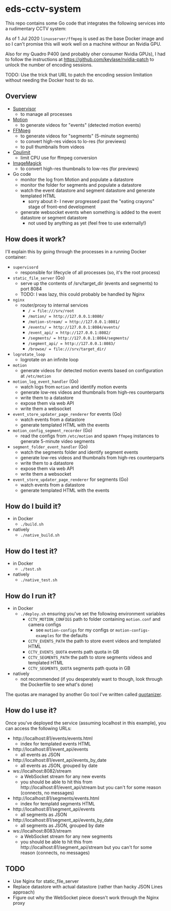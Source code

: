 # eds-cctv-system

This repo contains some Go code that integrates the following services into a rudimentary CCTV system:

As of 1 Jul 2020 `linuxserver/ffmpeg` is used as the base Docker image and so I can't promise this will work well on a machine withour an Nvidia GPU.

Also for my Quadro P400 (and probably oher consumer Nvidia GPUs), I had to follow the instructions at https://github.com/keylase/nvidia-patch to unlock the number of encoding sessions.

TODO: Use the trick that URL to patch the encoding session limitation without needing the Docker host to do so.

## Overview

- [Supervisor](https://github.com/Supervisor/supervisor)
    - to manage all processes
- [Motion](https://github.com/Motion-Project/motion)
    - to generate videos for "events" (detected motion events)
- [FFMpeg](https://github.com/FFmpeg/FFmpeg)
    - to generate videos for "segments" (5-minute segments)
    - to convert high-res videos to lo-res (for previews)
    - to pull thumbnails from videos
- [Cpulimit](https://github.com/opsengine/cpulimit)
    - limit CPU use for ffmpeg conversion
- [ImageMagick](https://github.com/ImageMagick/ImageMagick/)
    - to convert high-res thumbnails to low-res (for previews) 
- Go code
    - monitor the log from Motion and populate a datastore
    - monitor the folder for segments and populate a datastore
    - watch the event datastore and segment datastore and generate templated HTML
        - sorry about it- I never progressed past the "eating crayons" stage of front-end development
    - generate websocket events when something is added to the event datastore or segment datastore
        - not used by anything as yet (feel free to use externally!)
    
## How does it work?

I'll explain this by going through the processes in a running Docker container:

- `supervisord`
    - responsible for lifecycle of all processes (so, it's the root process)
- `static_file_server` (Go)
    - serve up the contents of /srv/target_dir (events and segments) to port 8084
    - TODO: I was lazy, this could probably be handled by Nginx
- `nginx`
    - router/proxy to internal services
         - `/ = file:///srv/root`
         - `/motion/ = http://127.0.0.1:8080/`
         - `/motion-stream/ = http://127.0.0.1:8081/`
         - `/events/ = http://127.0.0.1:8084/events/`
         - `/event_api/ = http://127.0.0.1:8082/` 
         - `/segments/ = http://127.0.0.1:8084/segments/`
         - `/segment_api/ = http://127.0.0.1:8083/` 
         - `/browse/ = file:///srv/target_dir/` 
- `logrotate_loop`
    - logrotate on an infinite loop
- `motion`
    - generate videos for detected motion events based on configuration at `/etc/motion`  
- `motion_log_event_handler` (Go)
    - watch logs from `motion` and identify motion events
    - generate low-res videos and thumbnails from high-res counterparts
    - write them to a datastore
    - expose them via web API
    - write them a websocket
- `event_store_updater_page_renderer` for events (Go)
    - watch events from a datastore
    - generate templated HTML with the events
- `motion_config_segment_recorder` (Go)
    - read the configs from `/etc/motion` and spawn `ffmpeg` instances to generate 5-minute video segments
- `segment_folder_event_handler` (Go)
    - watch the segments folder and identify segment events
    - generate low-res videos and thumbnails from high-res counterparts
    - write them to a datastore
    - expose them via web API
    - write them a websocket
- `event_store_updater_page_renderer` for segments (Go)
    - watch events from a datastore
    - generate templated HTML with the events

## How do I build it?

- in Docker
    - `./build.sh`
- natively
    - `./native_build.sh`

## How do I test it?

- in Docker
    - `./test.sh`
- natively
    - `./native_test.sh` 

## How do I run it?

- in Docker
    - `./deploy.sh` ensuring you've set the following environment variables
        - `CCTV_MOTION_CONFIGS` path to folder containing `motion.conf` and camera configs
            - see `motion-configs` for my configs or `motion-configs-examples` for the defaults
        - `CCTV_EVENTS_PATH` the path to store event videos and templated HTML
        - `CCTV_EVENTS_QUOTA` events path quota in GB
        - `CCTV_SEGMENTS_PATH` the path to store segments videos and templated HTML
        - `CCTV_SEGMENTS_QUOTA` segments path quota in GB
- natively
    - not recommended (if you desperately want to though, look through the Dockerfile to see what's done)

The quotas are managed by another Go tool I've written called [quotanizer](https://github.com/initialed85/quotanizer).

## How do I use it?

Once you've deployed the service (assuming localhost in this example), you can access the following URLs:

- http://localhost:81/events/events.html
    - index for templated events HTML
- http://localhost:81/event_api/events
    - all events as JSON
- http://localhost:81/event_api/events_by_date
    - all events as JSON, grouped by date
- ws://localhost:8082/stream
    - a WebSocket stream for any new events
    - you should be able to hit this from http://localhost:81/event_api/stream but you can't for some reason (connects, no messages)
- http://localhost:81/segments/events.html
    - index for templatd segments HTML
- http://localhost:81/segment_api/events
    - all segments as JSON
- http://localhost:81/segment_api/events_by_date
    - all segments as JSON, grouped by date
- ws://localhost:8083/stream
    - a WebSocket stream for any new segments
    - you should be able to hit this from http://localhost:81/segment_api/stream but you can't for some reason (connects, no messages)

## TODO

- Use Nginx for static_file_server
- Replace datastore with actual datastore (rather than hacky JSON Lines approach)
- Figure out why the WebSocket piece doesn't work through the Nginx proxy
